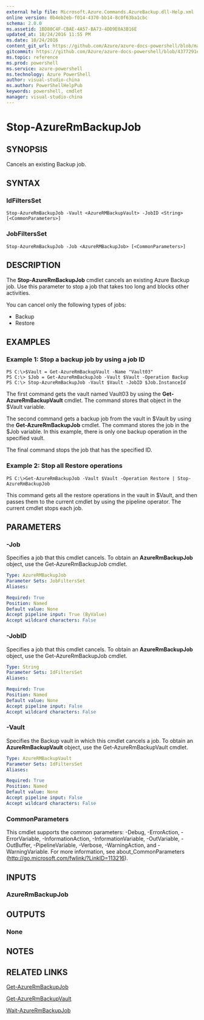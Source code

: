 ```yaml
---
external help file: Microsoft.Azure.Commands.AzureBackup.dll-Help.xml
online version: 0b4eb2eb-f014-4370-bb14-8c0f63ba1cbc
schema: 2.0.0
ms.assetid: 1BD80C4F-CBAE-4A57-BA73-4DD9E0A3B16E
updated_at: 10/24/2016 11:55 PM
ms.date: 10/24/2016
content_git_url: https://github.com/Azure/azure-docs-powershell/blob/master/azureps-cmdlets-docs/ResourceManager/AzureRM.Backup/v2.2.0/Stop-AzureRmBackupJob.md
gitcommit: https://github.com/Azure/azure-docs-powershell/blob/4377291ee360e58e2c1c5d644155daf6a0279055/azureps-cmdlets-docs/ResourceManager/AzureRM.Backup/v2.2.0/Stop-AzureRmBackupJob.md
ms.topic: reference
ms.prod: powershell
ms.service: azure-powershell
ms.technology: Azure PowerShell
author: visual-studio-china
ms.author: PowerShellHelpPub
keywords: powershell, cmdlet
manager: visual-studio-china
---
```


# Stop-AzureRmBackupJob

## SYNOPSIS
Cancels an existing Backup job.

## SYNTAX

### IdFiltersSet
```
Stop-AzureRmBackupJob -Vault <AzureRMBackupVault> -JobID <String> [<CommonParameters>]
```

### JobFiltersSet
```
Stop-AzureRmBackupJob -Job <AzureRMBackupJob> [<CommonParameters>]
```

## DESCRIPTION
The **Stop-AzureRmBackupJob** cmdlet cancels an existing Azure Backup job.
Use this parameter to stop a job that takes too long and blocks other activities.

You can cancel only the following types of jobs: 

- Backup
- Restore

## EXAMPLES

### Example 1: Stop a backup job by using a job ID
```
PS C:\>$Vault = Get-AzureRmBackupVault -Name "Vault03" 
PS C:\> $Job = Get-AzureRmBackupJob -Vault $Vault -Operation Backup
PS C:\> Stop-AzureRmBackupJob -Vault $Vault -JobID $Job.InstanceId
```

The first command gets the vault named Vault03 by using the **Get-AzureRmBackupVault** cmdlet.
The command stores that object in the $Vault variable.

The second command gets a backup job from the vault in $Vault by using the **Get-AzureRmBackupJob** cmdlet.
The command stores the job in the $Job variable.
In this example, there is only one backup operation in the specified vault.

The final command stops the job that has the specified ID.

### Example 2: Stop all Restore operations
```
PS C:\>Get-AzureRmBackupJob -Vault $Vault -Operation Restore | Stop-AzureRmBackupJob
```

This command gets all the restore operations in the vault in $Vault, and then passes them to the current cmdlet by using the pipeline operator.
The current cmdlet stops each job.

## PARAMETERS

### -Job
Specifies a job that this cmdlet cancels.
To obtain an **AzureRmBackupJob** object, use the Get-AzureRmBackupJob cmdlet.

```yaml
Type: AzureRMBackupJob
Parameter Sets: JobFiltersSet
Aliases: 

Required: True
Position: Named
Default value: None
Accept pipeline input: True (ByValue)
Accept wildcard characters: False
```

### -JobID
Specifies a job that this cmdlet cancels.
To obtain an **AzureRmBackupJob** object, use the Get-AzureRmBackupJob cmdlet.

```yaml
Type: String
Parameter Sets: IdFiltersSet
Aliases: 

Required: True
Position: Named
Default value: None
Accept pipeline input: False
Accept wildcard characters: False
```

### -Vault
Specifies the Backup vault in which this cmdlet cancels a job.
To obtain an **AzureRmBackupVault** object, use the Get-AzureRmBackupVault cmdlet.

```yaml
Type: AzureRMBackupVault
Parameter Sets: IdFiltersSet
Aliases: 

Required: True
Position: Named
Default value: None
Accept pipeline input: False
Accept wildcard characters: False
```

### CommonParameters
This cmdlet supports the common parameters: -Debug, -ErrorAction, -ErrorVariable, -InformationAction, -InformationVariable, -OutVariable, -OutBuffer, -PipelineVariable, -Verbose, -WarningAction, and -WarningVariable. For more information, see about_CommonParameters (http://go.microsoft.com/fwlink/?LinkID=113216).

## INPUTS

### AzureRmBackupJob

## OUTPUTS

### None

## NOTES

## RELATED LINKS

[Get-AzureRmBackupJob](xref:ResourceManager/AzureRM.Backup/v2.2.0/Get-AzureRmBackupJob.md)

[Get-AzureRmBackupVault](xref:ResourceManager/AzureRM.Backup/v2.2.0/Get-AzureRmBackupVault.md)

[Wait-AzureRmBackupJob](xref:ResourceManager/AzureRM.Backup/v2.2.0/Wait-AzureRmBackupJob.md)


